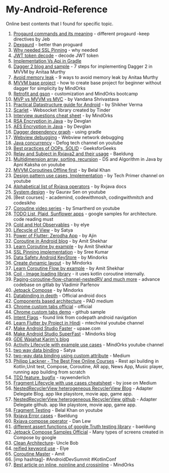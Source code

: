 # My-Android-Reference
Online best contents that I found for specific topic. 



1) [Progaurd commands and its meaning](https://jebware.com/blog/?p=418) - different progaurd -keep directives by Jeb
2) [Dexgaurd](https://www.guardsquare.com/en/blog/setting-up-dexguard-android-studio#:~:text=%2D%20DexGuard%20comes%20with%20a%20plugin,and%20double%2Dclick%20to%20install.) - better than proguard
3) [Why needed SSL Pinning](https://stackoverflow.com/questions/45699036/why-is-ssl-certificate-pinning-required) - why needed
4) [JWT token decode](https://jwt.io/) - decode JWT token
5) [Implementation Vs Api in Gradle](https://medium.com/mindorks/implementation-vs-api-in-gradle-3-0-494c817a6fa)
6) [Dagger 2 blog and sample](https://android.jlelse.eu/7-steps-to-implement-dagger-2-in-android-dabc16715a3a) - 7 steps for implementing Dagger 2 in MVVM by Anitaa Murthy
7) [Avoid memory leak](https://android.jlelse.eu/9-ways-to-avoid-memory-leaks-in-android-b6d81648e35e) - 9 ways to avoid memory leak by Anitaa Murthy
8) [MVVM base project](https://blog.mindorks.com/mvvm-architecture-android-tutorial-for-beginners-step-by-step-guide) - how to create base project for beginner without dagger for simplicity by MindOrks
9) [Retrofit and gson](https://futurestud.io/tutorials/retrofit-replace-the-integrated-json-converter) - customization and MindOrks bootcamp
10) [MVP vs MVVM vs MVC](https://blog.mindorks.com/mvc-mvp-mvvm-architecture-in-android) - by Vandana Shrivastava
11) [Practical Datastructure guide for Android](https://medium.com/mindorks/practical-data-structures-guide-for-android-developers-73fdec190802) - by Shikher Verma
12) [Scarlet](https://github.com/Tinder/Scarlet) - Websocket library created by Tinder
13) [Interview questions cheat sheet](https://github.com/MindorksOpenSource/android-interview-questions) - by MindOrks
14) [RSA Encryption in Java](https://www.devglan.com/java8/rsa-encryption-decryption-java) - by Devglan
15) [AES Encryption in Java](https://www.devglan.com/corejava/java-aes-encypt-decrypt) - by Devglan
16) [Dagger dependency graph](https://android.jlelse.eu/gradle-dependency-tree-819b68898a53) - using gradle
17) [Webview debugging](https://developers.google.com/web/tools/chrome-devtools/remote-debugging/webviews) - Webview network debugging 
18) [Java concurrency](https://www.youtube.com/playlist?list=PLhfHPmPYPPRk6yMrcbfafFGSbE2EPK_A6) - Defog tech channel on youtube
19) [Best practices of OOPs, SOLID](https://www.geeksforgeeks.org/best-practices-of-object-oriented-programming-oop/?ref=leftbar-rightbar) - GeeksforGeeks
20) [Relay and Subject in Rxjava2 and their usage](https://www.baeldung.com/rx-relay?__cf_chl_captcha_tk__=5b0128c3819482d681bd2f9267273aea238ab109-1597618958-0-AaowS7CVt2yCUSAbVE5ZUj9d17t-JJGhkytmvD2o43xPfn8jbQCgZqscT1gseAvsBs6O0phoGs7vqGcI3oJypHgJYLMOcVqpd_I9zn5jN2GnogleynVfaCd5r24GzipRq-9QiW6Eke3K6HWLDiyJ_truWidpy_arYZ9pSQY_dfeTlYNCRCM4INjT0w7TJGvwrQ24bcPexb8loVtlrgubXu4H3VL4UAmVoBT2Jyji2WYmRoBkqElVntYRsmX71qd7QJX2eQZKCuIlzxzE5YY6HM0Kcd51-09jFno7kISWyLpghyqSGQU2O3eL4OX6MfC0HeDLzAzxDzRr8hQpQeIb0UM41UsFoTCKFlP6eeWmGaoiz5ajYF32yfedYjcoTAnfLuOS0DckwtUcAgbBuEa_RYBtsxPvDmw7FSYEezeSR2cwtdJDHDcaX8kH01CmGxC_lHeKFU2a6pTLCydKzWtLCeLUrHJGcWONERvYPVIewYj_CCrLGzlWTPGpt2AzTJjOrA) - Baeldung
21) [Multidimension array, sorting, recursion](https://www.youtube.com/playlist?list=PLKKfKV1b9e8ps6dD3QA5KFfHdiWj9cB1s) - DS and Algorithm in Java by Apni Kaksha on youtube
22) [MVVM,Coroutines,Offline first](https://www.youtube.com/playlist?list=PLk7v1Z2rk4hjVaZ8DZKe8iT9RIM9OUrwp) - by Belal Khan
23) [Design pattern use cases, Implementation](https://www.youtube.com/playlist?list=PLTyWtrsGknYfiybyI_6R7KvHSql0DW-2v) - by Tech Primer channel on youtube
24) [Alphabetical list of Rxjava operators](https://rxjava-doc.readthedocs.io/en/latest/Alphabetical-List-of-Observable-Operators/) - by Rxjava docs
25) [System design](https://www.youtube.com/playlist?list=PLMCXHnjXnTnvo6alSjVkgxV-VH6EPyvoX) - by Gaurav Sen on youtube
26) [Best courses] - academind, codewithmosh, codingwithmitch and codesikho
27) [Coroutine video series](https://www.youtube.com/playlist?list=PLlxmoA0rQ-Lzyprk1wxs4CT15hOqvW0oC) - by Smartherd on youtube
28) [TODO List, Plaid, Sunflower apps](https://github.com/android/architecture-samples) - google samples for architecture. code reading must
29) [Cold and Hot Observables](https://medium.com/mobile-app-development-publication/rxjava-2-understanding-hot-vs-cold-with-just-vs-fromcallable-3c463f9f68c9) - by elye
30) [Lifecycle of View](https://proandroiddev.com/the-life-cycle-of-a-view-in-android-6a2c4665b95e) - by Satya
31) [Power of Flutter: Zerodha App](https://www.youtube.com/watch?v=rSN8OLs1B0U&feature=youtu.be) - by Ajin 
32) [Coroutine in Android blog](https://blog.mindorks.com/mastering-kotlin-coroutines-in-android-step-by-step-guide) - by Amit Shekhar
33) [Learn Coroutine by example](https://github.com/MindorksOpenSource/Kotlin-Coroutines-Android-Examples) - by Amit Shekhar
34) [SSL Pinning implementation](https://medium.com/@sreekumar_av/certificate-public-key-pinning-in-android-using-retrofit-2-0-74140800025b) - by Sree Kumar
35) [Data Safety Android KeyStore](https://blog.mindorks.com/how-to-encrypt-data-safely-on-device-and-use-the-androidkeystore) - by Mindorks
36) [Create dynamic layout](https://medium.com/mindorks/creating-dynamic-layouts-in-android-d4008b72f2d) - by Mindorks
37) [Learn Coroutine Flow by example](https://github.com/MindorksOpenSource/Kotlin-Flow-Android-Examples) - by Amit Shekhar
38) [Coil - Image loading library](https://github.com/coil-kt/coil) - it uses kotlin coroutine internally.
39) [Paging-coroutine-flow-channel-nestedRV and much more](https://gitlab.com/parfenovvs/g-base) - advance codebase on gitlab by Vladimir Parfenov
40) [Jetpack Compose](https://github.com/MindorksOpenSource/Jetpack-Compose-Android-Examples) - by Mindorks
41) [Databinding in depth](https://developer.android.com/topic/libraries/data-binding) - Official android docs
42) [Components based architecture](https://proandroiddev.com/scalable-architecture-for-big-mobile-projects-c48f329a2275) - PAD medium
43) [Chrome custom tabs official](https://developer.chrome.com/docs/android/custom-tabs/overview/#:~:text=Custom%20Tabs%20is%20a%20browser,to%20resort%20to%20a%20WebView.&text=An%20app%20can%20change%20things,Toolbar%20color) - official
44) [Chrome custom tabs demo](https://github.com/hitherejoe/Tabby) - github sample
45) [Intent Flags](https://blog.akquinet.de/2010/04/15/android-activites-and-tasks-series-intent-flags/) - found link from codepath android navigation
46) [Learn Flutter by Project in Hindi](https://www.youtube.com/watch?v=j-LOab_PzzU&t=79s) - mtechviral youtube channel
47) [Make Android Studio Faster](https://upaae.com/how-to-make-android-studio-faster-in-2-steps/) - upaae.com
48) [Make Android Studio SuperFast](https://blog.mindorks.com/speed-up-gradle-build-for-android-to-save-your-time) - Mindorks blog
49) [GDE Wajahat Karim's blog](https://wajahatkarim.com/)
50) [Activity Lifecycle with example use cases](https://www.youtube.com/watch?v=RiFui-i-s-o) - MindOrks youtube channel
51) [two way data binding](https://proandroiddev.com/databinding-in-android-b3cb41a8e0c5) - Satya
52) [two-way data binding using custom attribute](https://medium.com/@douglas.iacovelli/custom-two-way-databinding-made-easy-f8b17a4507d2) - Medium
53) [Philipp Lackner - The Best Free Online Courses](https://pl-coding.com/courses/) - Rest api building in Kotlin,Unit test, Compose, Coroutine, AR app, News App, Music player, running app building from scratch
54) [TDD feature, bugfix](https://www.raywenderlich.com/7109-test-driven-development-tutorial-for-android-getting-started) - raywenderlich
55) [Fragment Lifecycle with use cases cheatsheet](https://medium.com/androiddevelopers/the-android-lifecycle-cheat-sheet-part-iii-fragments-afc87d4f37fd) - by jose on Medium
56) [NestedRecyclerView heterogeneous RecyclerView Blog](https://medium.com/@seidalins/delegate-adapters-building-heterogeneous-recyclerviewadapter-877cb7d3c6c0) - Adapter Delegate Blog. app like playstore, movie app, game app.
57) [NestedRecyclerView heterogeneous RecyclerView github](https://github.com/sockeqwe/AdapterDelegates) - Adapter Delegate github. app like playstore, movie app, game app.
58) [Fragment Testing](https://www.youtube.com/watch?v=4kYiSd2QsRE&list=PLk7v1Z2rk4hgYY9Dus2h0DxUus0VX_igd&index=5) - Belal Khan on youtube
59) [Rxjava Error cases](https://www.baeldung.com/rxjava-error-handling) - Baeldung
60) [Rxjava compose operator](https://blog.danlew.net/2015/03/02/dont-break-the-chain/) - Dan Lew
61) [different assert functions of google Truth testing library](https://www.baeldung.com/google-truth) - baeldung
62) [Jetpack Compose Samples Official](https://github.com/android/compose-samples) - Many types of screens created in Compose by google
63) [Clean Architecture](https://blog.cleancoder.com/uncle-bob/2012/08/13/the-clean-architecture.html)- Uncle Bob
64) [reified keyword use](https://www.youtube.com/watch?v=On7fkIK1fu4&t=2s) - Elye
65) [Coroutine Master](https://blog.mindorks.com/mastering-kotlin-coroutines-in-android-step-by-step-guide) - Amit
66) [imp hashtag]- #AndroidDevSummit #KotlinConf
67) [Best article on inline, noinline and crossinline](https://blog.mindorks.com/understanding-inline-noinline-and-crossinline-in-kotlin) - MindOrks
